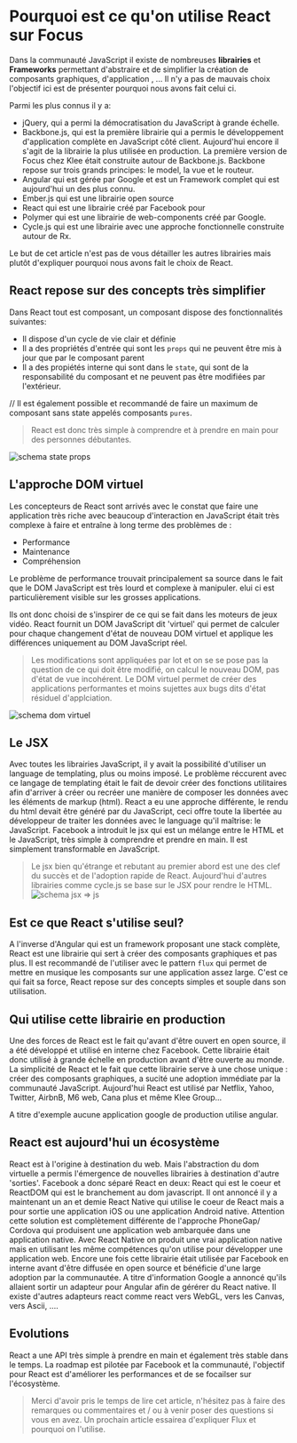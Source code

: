 # Pourquoi est ce qu'on utilise React sur Focus

Dans la communauté JavaScript il existe de nombreuses **librairies** et **Frameworks** permettant d'abstraire et de simplifier la création de composants graphiques, d'application , ...
Il n'y a pas de mauvais choix l'objectif ici est de présenter pourquoi nous avons fait celui ci.

Parmi les plus connus il y a:

- jQuery, qui a permi la démocratisation du JavaScript à grande échelle.
- Backbone.js, qui est la première librairie qui a permis le développement d'application complète en JavaScript côté client. Aujourd'hui encore il s'agit de la librairie la plus utilisée en production. La première version de Focus chez Klee était construite autour de Backbone.js. Backbone repose sur trois grands principes: le model, la vue et le routeur.
- Angular qui est gérée par Google et est un Framework complet qui est aujourd'hui un des plus connu.
- Ember.js qui est une librairie open source
- React qui est une librairie créé par Facebook pour
- Polymer qui est une  librairie de web-components créé par Google.
- Cycle.js qui est une librairie avec une approche fonctionnelle construite autour de Rx.

Le but de cet article n'est pas de vous détailler les autres librairies mais plutôt d'expliquer pourquoi nous avons fait le choix de React.

## React repose sur des concepts très simplifier

Dans React tout est composant, un composant dispose des fonctionnalités suivantes:
- Il dispose d'un cycle de vie clair et définie
- Il a des propriétés d'entrée qui sont les `props` qui ne peuvent être mis à jour que par le composant parent
- Il a des propiétés interne qui sont dans le `state`, qui sont de la responsabilité du composant et ne peuvent pas être modifiées par l'extérieur.

// Il est également possible et recommandé de faire un maximum de composant sans state appelés composants `pures`.

> React est donc très simple à comprendre et à prendre en main pour des personnes débutantes.

![schema state props]()

## L'approche DOM virtuel


Les concepteurs de React sont arrivés avec le constat que faire une application très riche avec beaucoup d'interaction en JavaScript était très complexe à faire et entraîne à long terme des problèmes de :

- Performance
- Maintenance
- Compréhension

Le problème de performance trouvait principalement sa source dans le fait que le DOM JavaScript est très lourd et complexe à manipuler.
elui ci est particulièrement visible sur les grosses applications.

Ils ont donc choisi de s'inspirer de ce qui se fait dans les moteurs de jeux vidéo. React fournit un DOM JavaScript dit 'virtuel' qui permet de calculer pour chaque changement d'état de nouveau DOM virtuel et applique les différences uniquement au DOM JavaScript réel.

> Les modifications sont appliquées par lot et on se se pose pas la question de ce qui doit être modifié, on calcul le nouveau DOM, pas d'état de vue incohérent.
> Le DOM virtuel permet de créer des applications performantes et moins sujettes aux bugs dits d'état résiduel d'applciation.

![schema dom virtuel]()

## Le JSX

Avec toutes les librairies JavaScript, il y avait la possibilité d'utiliser un language de templating, plus ou moins imposé.
Le problème réccurent avec ce langage de templating était le fait de devoir créer des fonctions utilitaires afin d'arriver à créer ou recréer une manière de composer les données avec les éléments de markup (html).
React a eu une approche différente, le rendu du html devait être généré par du JavaScript, ceci offre toute la libertée au développeur de traiter les données avec le language qu'il maîtrise: le JavaScript.
Facebook a introduit le jsx qui est un mélange entre le HTML et le JavaScript, très simple à comprendre et prendre en main. Il est simplement transformable en JavaScript.

> Le jsx bien qu'étrange et rebutant au premier abord est une des clef du succès et de l'adoption rapide de React.
> Aujourd'hui d'autres librairies comme cycle.js se base sur le JSX pour rendre le HTML.
![schema jsx => js]()

## Est ce que React s'utilise seul?

A l'inverse d'Angular qui est un framework proposant une stack complète, React est une librairie qui sert à créer des composants graphiques et pas plus. Il est recommandé de l'utiliser avec le pattern `flux` qui permet de mettre en musique les composants sur une application assez large.
C'est ce qui fait sa force, React repose sur des concepts simples et souple dans son utilisation.

## Qui utilise cette librairie en production

Une des forces de React est le fait qu'avant d'être ouvert en open source, il a été développé et utilisé en interne chez Facebook. Cette librairie était donc utilisé à grande échelle en production avant d'être ouverte au monde.
La simplicité de React et le fait que cette librairie serve à une chose unique : créer des composants graphiques, a sucité une adoption immédiate par la communauté JavaScript.
Aujourd'hui React est utilisé par Netflix, Yahoo, Twitter, AirbnB, M6 web, Cana plus et même Klee Group...

A titre d'exemple aucune application google de production utilise angular.

## React est aujourd'hui un écosystème

React est à l'origine à destination du web. Mais l'abstraction du dom virtuelle a permis l'émergence de nouvelles librairies à destination d'autre 'sorties'.
Facebook a donc séparé React en deux: React qui est le coeur et ReactDOM qui est le branchement au dom javascript.
Il ont annoncé il y a maintenant un an et demie React Native qui utilise le coeur de React mais a pour sortie une application iOS ou une application Android native.
Attention cette solution est complètement différente de l'approche PhoneGap/ Cordova qui produisent une application web ambarquée dans une application native. Avec React Native on produit une vrai application native mais en utilisant les même compétences qu'on utilise pour développer une application web.
Encore une fois cette librairie était utilisée par Facebook en interne avant d'être diffusée en open source et bénéficie d'une large adoption par la communautée. A titre d'information Google a annoncé qu'ils allaient sortir un adapteur pour Angular afin de gérérer du React native.
Il existe d'autres adapteurs react comme react vers WebGL, vers les Canvas, vers Ascii, ....

## Evolutions

React a une API très simple à prendre en main et également très stable dans le temps.
La roadmap est pilotée par Facebook et la communauté, l'objectif pour React est d'améliorer les performances et de se focailser sur l'écosystème.

> Merci d'avoir pris le temps de lire cet article, n'hésitez pas à faire des remarques ou commentaires et / ou à venir poser des questions si vous en avez.
> Un prochain article essairea d'expliquer Flux et pourquoi on l'utilise.
